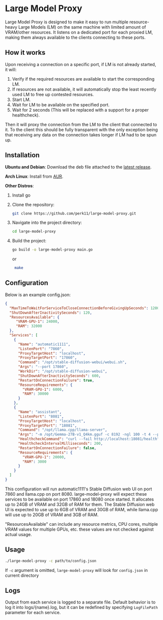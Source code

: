 # Large Model Proxy

Large Model Proxy is designed to make it easy to run multiple resource-heavy Large Models (LM) on the same machine with limited amount of VRAM/other resources.
 It listens on a dedicated port for each proxied LM, making them always available to the clients connecting to these ports.


## How it works

Upon receiving a connection on a specific port, if LM is not already started, it will:

1. Verify if the required resources are available to start the corresponding LM.
2. If resources are not available, it will automatically stop the least recently used LM to free up contested resources.
3. Start LM.
4. Wait for LM to be available on the specified port.
5. Wait for 2 seconds (This will be replaced with a support for a proper healthcheck). 

Then it will proxy the connection from the LM to the client that connected to it.
To the client this should be fully transparent with the only exception being that receiving any data on the connection takes longer if LM had to be spun up. 

## Installation
**Ubuntu and Debian**: Download the deb file attached to the [latest release](https://github.com/perk11/large-model-proxy/releases/latest).

**Arch Linux**: Install from [AUR](https://aur.archlinux.org/packages/large-model-proxy).

**Other Distros**:
1. Install go

3. Clone the repository:
    ```sh
    git clone https://github.com/perk11/large-model-proxy.git
    ```
4. Navigate into the project directory:
    ```sh
    cd large-model-proxy
    ```
5. Build the project:
    ```sh
    go build -o large-model-proxy main.go
    ```
    or
   ```sh
    make
    ```

## Configuration

Below is an example config.json:
```json
{
  "MaxTimeToWaitForServiceToCloseConnectionBeforeGivingUpSeconds": 1200,
  "ShutDownAfterInactivitySeconds": 120,
  "ResourcesAvailable": {
     "VRAM-GPU-1": 24000,
     "RAM": 32000
  }, 
  "Services": [
    {
      "Name": "automatic1111",
      "ListenPort": "7860",
      "ProxyTargetHost": "localhost",
      "ProxyTargetPort": "17860",
      "Command": "/opt/stable-diffusion-webui/webui.sh",
      "Args": "--port 17860",
      "WorkDir": "/opt/stable-diffusion-webui", 
      "ShutDownAfterInactivitySeconds": 600,
      "RestartOnConnectionFailure": true,
      "ResourceRequirements": {
        "VRAM-GPU-1": 6000,
        "RAM": 30000
      }
    },
    {
      "Name": "assistant",
      "ListenPort": "8081",
      "ProxyTargetHost": "localhost",
      "ProxyTargetPort": "18081",
      "Command": "/opt/llama.cpp/llama-server",
      "Args": "-m /opt/Gemma-27B-v1_Q4km.gguf -c 8192 -ngl 100 -t 4 --port 18081",
      "HealthcheckCommand": "curl --fail http://localhost:18081/health", 
      "HealthcheckIntervalMilliseconds": 200,
      "RestartOnConnectionFailure": false,
      "ResourceRequirements": {
        "VRAM-GPU-1": 20000,
        "RAM": 3000
      }
    }
  ]
}
```
This configuration will run automatic1111's Stable Diffusion web UI on port 7860 and llama.cpp on port 8080.
large-model-proxy will expect these services to be available on port 17860 and 18080 once started.
It allocates up to 24GB of VRAM and 32GB of RAM for them.
The Stable Diffusion web UI is expected to use up to 6GB of VRAM and 30GB of RAM, while llama.cpp will use up to 20GB of VRAM and 3GB of RAM.

"ResourcesAvailable" can include any resource metrics, CPU cores, multiple VRAM values for multiple GPUs, etc. these values are not checked against actual usage.

## Usage
```sh
./large-model-proxy -c path/to/config.json
```

If `-c` argument is omitted, `large-model-proxy` will look for `config.json` in current directory

## Logs

Output from each service is logged to a separate file. Default behavior is to log it into logs/{name}.log,
but it can be redefined by specifying `LogFilePath` parameter for each service.
